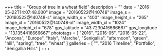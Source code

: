 +++
title = "Group of tree in a wheat field"
description = ""
date = "2016-05-22T14:07:48.000"
image = "20160522@140748"
image_s = "20160522@140748-s"
image_width_s = "400"
image_height_s = "265"
image_xl = "20160522@140748-xl"
image_width_xl = "1024"
image_height_xl = "678"
gps_latitude = "43.7230416666667"
gps_longitude = "13.1354416666667"
phototags = [ "2016", "2016-05", "2016-05-22", "Ancona", "Europe", "Italy", "Marche", "Senigallia", "afternoon", "green", "hill", "spring", "tree", "wheat" ]
galleries = [ "", "2016 Timeline", "Portfolio", "Senigallia Hills" ]
+++
